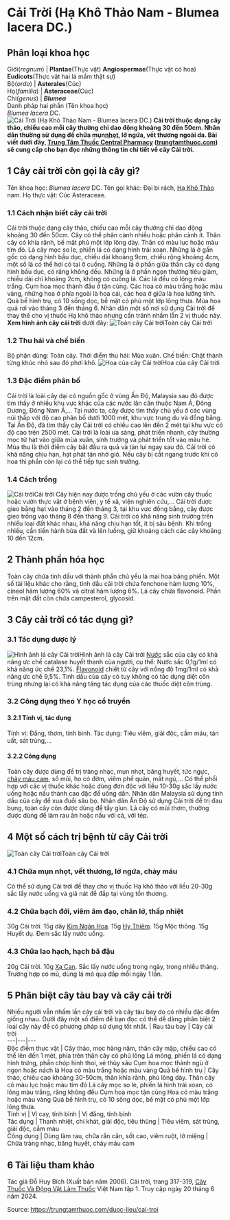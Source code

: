 # Cải Trời (Hạ Khô Thảo Nam - Blumea lacera DC.)

Phân loại khoa học  
---  
Giới(_regnum_) |  **Plantae**(Thực vật) **Angiospermae**(Thực vật có hoa) **Eudicots**(Thực vật hai lá mầm thật sự)  
Bộ(_ordo_) | **Asterales**(Cúc)  
Họ(_familia_) | **Asteraceae**(Cúc)  
Chi(_genus_) | **_Blumea_**  
Danh pháp hai phần (Tên khoa học)  
_Blumea lacera_ DC.  
![Cải Trời \(Hạ Khô Thảo Nam - Blumea lacera DC.\)](https://trungtamthuoc.com/images/others/cai-troi-va-cong-dung-4763.jpg)
**Cải trời thuộc dạng cây thảo, chiều cao mỗi cây thường chỉ dao động khoảng 30 đến 50cm. Nhân dân thường sử dụng để chữa mụn[nhọt](https://trungtamthuoc.com/bai-viet/nhot "nhọt"), lở ngứa, vết thương ngoài da. Bài viết dưới đây, [Trung Tâm Thuốc Central Pharmacy](https://trungtamthuoc.com/ "Trung Tâm Thuốc Central Pharmacy") ([trungtamthuoc.com](https://trungtamthuoc.com/ "trungtamthuoc.com")) sẽ cung cấp cho bạn đọc những thông tin chi tiết về cây Cải trời.**
##  1 Cây cải trời còn gọi là cây gì?
Tên khoa học: _Blumea lacera_ DC.
Tên gọi khác: Đại bi rách, [Hạ Khô Thảo](https://trungtamthuoc.com/hoat-chat/ha-kho-thao "Hạ Khô Thảo") nam.
Họ thực vật: Cúc Asteraceae.
### 1.1 Cách nhận biết cây cải trời
Cải trời thuộc dạng cây thảo, chiều cao mỗi cây thường chỉ dao động khoảng 30 đến 50cm. Cây có thể phân cành nhiều hoặc phân cành ít. Thân cây có khía rãnh, bề mặt phủ một lớp lông dày. Thân có màu lục hoặc màu tím đỏ.
Lá cây mọc so le, phiến lá có dạng hình trái xoan. Những lá ở gần gốc có dạng hình bầu dục, chiều dài khoảng 9cm, chiều rộng khoảng 4cm, một số lá có thể hơi có tai ở cuống. Những lá ở phần giữa thân cây có dạng hình bầu dục, có răng không đều. Những lá ở phần ngọn thường tiêu giảm, chiều dài chỉ khoảng 2cm, không có cuống lá. Các lá đều có lông màu trắng.
Cụm hoa mọc thành đầu ở tận cùng. Các hoa có màu trắng hoặc màu vàng, những hoa ở phía ngoài là hoa cái, các hoa ở giữa là hoa lưỡng tính.
Quả bế hình trụ, có 10 sống dọc, bề mặt có phủ một lớp lông thưa.
Mùa hoa quả rơi vào tháng 3 đến tháng 6.
Nhân dân một số nơi sử dụng Cải trời để thay thế cho vị thuốc Hạ khô thảo nhưng cần tránh nhầm lẫn 2 vị thuốc này.
**Xem hình ảnh cây cải trời** dưới đây:
![Toàn cây Cải trời](https://trungtamthuoc.com/images/item/cai-troi-va-cong-dung-0.jpg)Toàn cây Cải trời
### 1.2 Thu hái và chế biến
Bộ phận dùng: Toàn cây.
Thời điểm thu hái: Mùa xuân.
Chế biến: Chặt thành từng khúc nhỏ sau đó phơi khô.
![Hoa của cây Cải trời](https://trungtamthuoc.com/images/item/cai-troi-va-cong-dung-1.jpg)Hoa của cây Cải trời
### 1.3 Đặc điểm phân bố
Cải trời là loài cây dại có nguồn gốc ở vùng Ấn Độ, Malaysia sau đó được tìm thấy ở nhiều khu vực khác của các nước lân cân thuộc Nam Á, Đông Dương, Đông Nam Á,...
Tại nước ta, cây được tìm thấy chủ yếu ở các vùng núi thấp với độ cao phân bố dưới 1000 mét, khu vực trung du và đồng bằng.
Tại Ấn Độ, đã tìm thấy cây Cải trời có chiều cao lên đến 2 mét tại khu vực có độ cao trên 2500 mét.
Cải trời là loài ưa sáng, phát triển nhanh, cây thường mọc từ hạt vào giữa mùa xuân, sinh trưởng và phát triển tốt vào màu hè. Mùa thu là thời điểm cây bắt đầu ra quả và tàn lụi ngay sau đó.
Cải trời có khả năng chịu hạn, hạt phát tán nhờ gió. Nếu cây bị cắt ngang trước khi có hoa thì phần còn lại có thể tiếp tục sinh trưởng.
### 1.4 Cách trồng
![Cải trời](https://trungtamthuoc.com/images/item/cai-troi-va-cong-dung-2.jpg)Cải trời
Cây hiện nay được trồng chủ yếu ở các vườn cây thuốc hoặc vườn thực vật ở bệnh viện, y tế xã, viện nghiên cứu,...
Cải trời được gieo bằng hạt vào tháng 2 đến tháng 3, tại khu vực đồng bằng, cây được gieo trồng vào tháng 8 đến tháng 9.
Cải trời có khả năng sinh trưởng trên nhiều loại đất khác nhau, khả năng chịu hạn tốt, ít bị sâu bệnh. Khi trồng nhiều, cần tiến hành bừa đất và lên luống, giữ khoảng cách các cây khoảng 10 đến 12cm.
##  2 Thành phần hóa học
Toàn cây chứa tinh dầu với thành phần chủ yếu là mai hoa băng phiến.
Một số tài liệu khác cho rằng, tinh dầu cải trời chứa fenchone hàm lượng 10%, cineol hàm lượng 60% và citral hàm lượng 6%.
Lá cây chứa flavonoid.
Phần trên mặt đất còn chứa campesterol, glycosid.
##  3 Cây cải trời có tác dụng gì?
### 3.1 Tác dụng dược lý
![Hình ảnh lá cây Cải trời](https://trungtamthuoc.com/images/item/cai-troi-va-cong-dung-3.jpg)Hình ảnh lá cây Cải trời
[Nước](https://trungtamthuoc.com/hoat-chat/nuoc "Nước") sắc của cây có khả năng ức chế catalase huyết thanh của người, cụ thể:
Nước sắc 0,1g/1ml có khả năng ức chế 23,1%.
[Flavonoid](https://trungtamthuoc.com/hoat-chat/flavonoid "Flavonoid") chiết từ cây với nồng độ 1mg/1ml có khả năng ức chế 9,5%.
Tinh dầu của cây có tuy không có tác dụng diệt côn trùng nhưng lại có khả năng tăng tác dụng của các thuốc diệt côn trùng.
### 3.2 Công dụng theo Y học cổ truyền
#### 3.2.1 Tính vị, tác dụng
Tính vị: Đắng, thơm, tính bình.
Tác dụng: Tiêu viêm, giải độc, cầm máu, tán uất, sát trùng,...
#### 3.2.2 Công dụng
Toàn cây được dùng để trị tràng nhạc, mụn nhọt, băng huyết, tức ngực, [chảy máu cam](https://trungtamthuoc.com/bai-viet/chay-mau-cam-nguyen-nhan-dieu-tri-va-phong-ngua "chảy máu cam"), sổ mũi, ho có đờm, viêm phế quản, mất ngủ,...
Có thể phối hợp với các vị thuốc khác hoặc dùng đơn độc với liều 10-30g sắc lấy nước uống hoặc nấu thành cao đặc để uống dần.
Nhân dân Malaysia sử dụng tinh dầu của cây để xua đuổi sâu bọ.
Nhân dân Ấn Độ sử dụng Cải trời để trị đau bụng, toàn cây còn được dùng để tẩy giun.
Lá cây có mùi thơm, thường được dùng để làm rau ăn hoặc nấu với cá, với tép.
##  4 Một số cách trị bệnh từ cây Cải trời
![Toàn cây Cải trời](https://trungtamthuoc.com/images/item/cai-troi-va-cong-dung-4.jpg)Toàn cây Cải trời
### 4.1 Chữa mụn nhọt, vết thương, lở ngứa, chảy máu
Có thể sử dụng Cải trời để thay cho vị thuốc Hạ khô thảo với liều 20-30g sắc lấy nước uống và giã nát để đắp tại vùng tổn thương.
### 4.2 Chữa bạch đới, viêm âm đạo, chân lở, thấp nhiệt
30g Cải trời.
15g dây [Kim Ngân Hoa](https://trungtamthuoc.com/hoat-chat/kim-ngan-hoa "Kim Ngân Hoa").
15g [Hy Thiêm](https://trungtamthuoc.com/hoat-chat/hy-thiem "Hy Thiêm").
15g Mộc thông.
15g Huyết dụ.
Đem sắc lấy nước uống.
### 4.3 Chữa lao hạch, hạch bã đậu
20g Cải trời.
10g [Xạ Can](https://trungtamthuoc.com/hoat-chat/xa-can "Xạ Can").
Sắc lấy nước uống trong ngày, trong nhiều tháng.
Trường hợp có mủ, dùng lá mỏ quạ đắp mỗi ngày 1 lần.
##  5 Phân biệt cây tàu bay và cây cải trời
Nhiều người vẫn nhầm lần cây cải trời và cây tàu bay do có nhiều đặc điểm giống nhau. Dưới đây một số điểm để bạn đọc có thể dễ dàng phân biệt 2 loại cây này để có phương pháp sử dụng tốt nhất.
| Rau tàu bay | Cây cải trời  
---|---|---  
Đặc điểm thực vật |  Cây thảo, mọc hàng năm, thân cây mập, chiều cao có thể lên đến 1 mét, phía trên thân cây có phủ lông Lá mỏng, phiến lá có dạng hình trứng, phần chóp hình thoi, xẻ thùy sâu Cụm hoa mọc thành ngù ở ngọn hoặc nách lá Hoa có màu trắng hoặc màu vàng Quả bế hình trụ |  Cây thảo, chiều cao khoảng 30-50cm, thân khía rãnh, phủ lông dày. Thân cây có màu lục hoặc màu tím đỏ Lá cây mọc so le, phiến lá hình trái xoan, có lông màu trắng, răng không đều Cụm hoa mọc tận cùng Hoa có màu trắng hoặc màu vàng Quả bế hình trụ, có 10 sống dọc, bề mặt có phủ một lớp lông thưa.  
Tính vị | Vị cay, tính bình | Vị đắng, tính bình  
Tác dụng | Thanh nhiệt, chí khát, giải độc, tiêu thũng | Tiêu viêm, sát trùng, giải độc, cầm máu  
Công dụng | Dùng làm rau, chữa rắn cắn, sốt cao, viêm ruột, lở miệng | Chữa tràng nhạc, băng huyết, chảy máu cam  
##  6 Tài liệu tham khảo
Tác giả Đỗ Huy Bích (Xuất bản năm 2006). Cải trời, trang 317-319, [Cây Thuốc Và Động Vật Làm Thuốc](https://trungtamthuoc.com/bai-viet/doc-online-va-tai-mien-phi-pdf-sach-cay-thuoc-va-dong-vat-lam-thuoc-o-viet-nam "Cây Thuốc Và Động Vật Làm Thuốc") Việt Nam tập 1. Truy cập ngày 20 tháng 6 năm 2024.


Source: https://trungtamthuoc.com/duoc-lieu/cai-troi